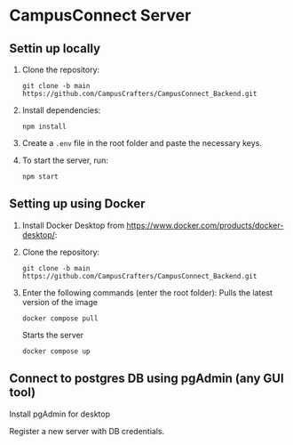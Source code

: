 # CampusConnect Server

## Settin up locally

1. Clone the repository:

   ```
   git clone -b main https://github.com/CampusCrafters/CampusConnect_Backend.git
   ```

2. Install dependencies:

   ```
   npm install
   ```

3. Create a `.env` file in the root folder and paste the necessary keys.

4. To start the server, run:

   ```
   npm start
   ```

## Setting up using Docker

1. Install Docker Desktop from https://www.docker.com/products/docker-desktop/:

2. Clone the repository:

   ```
   git clone -b main https://github.com/CampusCrafters/CampusConnect_Backend.git
   ```
3. Enter the following commands (enter the root folder):
   Pulls the latest version of the image
   ```
   docker compose pull
   ```
   Starts the server
   ```
   docker compose up
   ```
## Connect to postgres DB using pgAdmin (any GUI tool)

Install pgAdmin for desktop

Register a new server with DB credentials.


